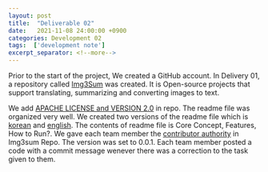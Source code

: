```yaml
---
layout: post
title:  "Deliverable 02"
date:   2021-11-08 24:00:00 +0900
categories: Development 02
tags:  ['development note']
excerpt_separator: <!--more-->
---
```


Prior to the start of the project, We created a GitHub account.
In Delivery 01, a repository called [Img3Sum][Img3Sum-docs] was created.
It is Open-source projects that support translating, summarizing and converting images to text.

<!--more-->

We add [APACHE LICENSE and VERSION 2.0][Img3Sum-license] in repo.
The readme file was organized very well. We created two versions of the readme file which is [korean][Img3Sum-kr] and [english][Img3Sum-en].
The contents of readme file is Core Concept, Features, How to Run?.
We gave each team member the [contributor authority][Img3sum-contributor] in Img3sum Repo.
The version was set to 0.0.1.
Each team member posted a code with a commit message wenever there was a correction to the task given to them.

[Img3Sum-docs]:https://github.com/Lainshower/Img3Sum
[Img3Sum-license]:https://github.com/Lainshower/Img3Sum/blob/main/LICENSE
[Img3Sum-kr]:https://github.com/Lainshower/Img3Sum/blob/main/README_ko.md
[Img3Sum-en]:https://github.com/Lainshower/Img3Sum/blob/main/README.md
[Img3sum-contributor]:https://github.com/Lainshower/Img3Sum/graphs/contributors
